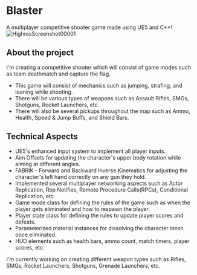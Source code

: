 # Blaster
A multiplayer competitive shooter game made using UE5 and C++!
![HighresScreenshot00001](https://github.com/Th3RoadNotTaken/Blaster/assets/34506769/740e9da6-bebb-42bf-b75b-5a136d3f9bf5)

## About the project
I'm creating a competitive shooter which will consist of game modes such as team deathmatch and capture the flag.
* This game will consist of mechanics such as jumping, strafing, and leaning while shooting.
* There will be various types of weapons such as Assault Rifles, SMGs, Shotguns, Rocket Launchers, etc.
* There will also be several pickups throughout the map such as Ammo, Health, Speed & Jump Buffs, and Shield Bars.

## Technical Aspects
* UE5's enhanced input system to implement all player inputs.
* Aim Offsets for updating the character's upper body rotation while aiming at different angles.
* FABRIK - Forward and Backward Inverse Kinematics for adjusting the character's left hand correctly on any gun they hold.
* Implemented several multiplayer networking aspects such as Actor Replication, Rep Notifies, Remote Procedure Calls(RPCs), Conditional Replication, etc.
* Game mode class for defining the rules of the game such as when the player gets eliminated and how to respawn the player.
* Player state class for defining the rules to update player scores and defeats.
* Parameterized material instances for dissolving the character mesh once eliminated.
* HUD elements such as health bars, ammo count, match timers, player scores, etc. 

I'm currently working on creating different weapon types such as Rifles, SMGs, Rocket Launchers, Shotguns, Grenade Launchers, etc.
